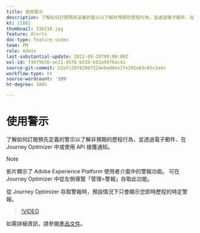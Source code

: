 ```yaml
---
title: 使用警示
description: 了解如何訂閱預先定義的警示以了解非預期的歷程行為，並透過電子郵件、在 Journey Optimizer 中或使用 API 接獲通知。
kt: 11081
thumbnail: 336218.jpg
feature: Alerts
doc-type: feature video
team: PM
role: Admin
last-substantial-update: 2022-09-28T00:00:00Z
exl-id: f4979b56-ee11-45f6-b538-b93a94f6ac41
source-git-commit: b2afc28f82967324ebed0ee17e291e83c85c3a4c
workflow-type: ht
source-wordcount: '109'
ht-degree: 100%

---
```


# 使用警示

了解如何訂閱預先定義的警示以了解非預期的歷程行為，並透過電子郵件、在 Journey Optimizer 中或使用 API 接獲通知。

>[!NOTE]
>
>影片顯示了 Adobe Experience Platform 使用者介面中的警報功能。 可在 Journey Optimizer 中從左側導覽「管理>警報」存取此功能。
>
>
>從 Journey Optimizer 存取警報時，預設情況下只會顯示您即時歷程的特定警報。

>[!VIDEO](https://video.tv.adobe.com/v/336218?quality=12&learn=on)

如需詳細資訊，請參閱[產品文件](https://experienceleague.adobe.com/docs/journey-optimizer/using/reporting/alerts.html?lang=zh-Hant)。
